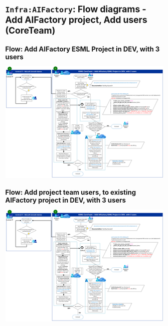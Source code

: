 # `Infra:AIFactory`: Flow diagrams - Add AIFactory project, Add users (CoreTeam)

## Flow: Add AIFactory ESML Project in DEV, with 3 users
![](./images/13-flowdiagram-add-project-esml.png)

## Flow: Add project team users, to existing AIFactory project in DEV, with 3 users
![](./images/13-flowdiagram-add-project-esml.png)